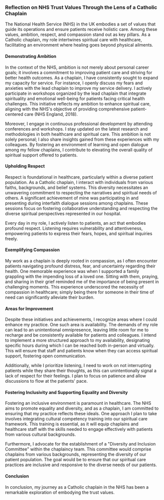 ### Reflection on NHS Trust Values Through the Lens of a Catholic Chaplain

The National Health Service (NHS) in the UK embodies a set of values that guide its operations and ensure patients receive holistic care. Among these values, ambition, respect, and compassion stand out as key pillars. As a Catholic chaplain, my role intertwines spiritual care with healthcare, facilitating an environment where healing goes beyond physical ailments.

#### Demonstrating Ambition

In the context of the NHS, ambition is not merely about personal career goals; it involves a commitment to improving patient care and striving for better health outcomes. As a chaplain, I have consistently sought to expand my capacity for service. For instance, I openly discuss my fears and anxieties with the lead chaplain to improve my service delivery. I actively participate in workshops organized by the lead chaplain that integrate spirituality and emotional well-being for patients facing critical health challenges. This initiative reflects my ambition to enhance spiritual care, aligning with the NHS's objective of providing comprehensive patient-centered care (NHS England, 2018).

Moreover, I engage in continuous professional development by attending conferences and workshops. I stay updated on the latest research and methodologies in both healthcare and spiritual care. This ambition is not solely personal; I also share insights gained from these experiences with my colleagues. By fostering an environment of learning and open dialogue among my fellow chaplains, I contribute to elevating the overall quality of spiritual support offered to patients.

#### Upholding Respect

Respect is foundational in healthcare, particularly within a diverse patient population. As a Catholic chaplain, I interact with individuals from various faiths, backgrounds, and belief systems. This diversity necessitates an unwavering commitment to respecting the narratives and spiritual needs of others. A significant achievement of mine was participating in and presenting during interfaith dialogue sessions among chaplains. These sessions focus on fostering collaborative understanding and respecting the diverse spiritual perspectives represented in our hospital.

Every day in my role, I actively listen to patients, an act that embodies profound respect. Listening requires vulnerability and attentiveness, empowering patients to express their fears, hopes, and spiritual inquiries freely.

#### Exemplifying Compassion

My work as a chaplain is deeply rooted in compassion, as I often encounter patients navigating profound distress, fear, and uncertainty regarding their health. One memorable experience was when I supported a family grappling with the impending loss of a loved one. Sitting with them, praying, and sharing in their grief reminded me of the importance of being present in challenging moments. This experience underscored the necessity of compassion in healthcare; simply being there for someone in their time of need can significantly alleviate their burden.

#### Areas for Improvement

Despite these initiatives and achievements, I recognize areas where I could enhance my practice. One such area is availability. The demands of my role can lead to an unintentional omnipresence, leaving little room for me to recharge and be consistently available for patients and colleagues. I intend to implement a more structured approach to my availability, designating specific hours during which I can be reached both in-person and virtually. This will ensure that staff and patients know when they can access spiritual support, fostering open communication.

Additionally, while I prioritize listening, I need to work on not interrupting patients while they share their thoughts, as this can unintentionally signal a lack of respect for their feelings. I plan to focus on patience and allow discussions to flow at the patients' pace.

#### Fostering Inclusivity and Supporting Equality and Diversity

Fostering an inclusive environment is paramount in healthcare. The NHS aims to promote equality and diversity, and as a chaplain, I am committed to ensuring that my practice reflects these ideals. One approach I plan to take involves integrating cultural competency training into our spiritual care framework. This training is essential, as it will equip chaplains and healthcare staff with the skills needed to engage effectively with patients from various cultural backgrounds.

Furthermore, I advocate for the establishment of a "Diversity and Inclusion Committee" within the chaplaincy team. This committee would comprise chaplains from various backgrounds, representing the diversity of our patient population. The goal would be to ensure that our spiritual care practices are inclusive and responsive to the diverse needs of our patients.

#### Conclusion

In conclusion, my journey as a Catholic chaplain in the NHS has been a remarkable exploration of embodying the trust values.